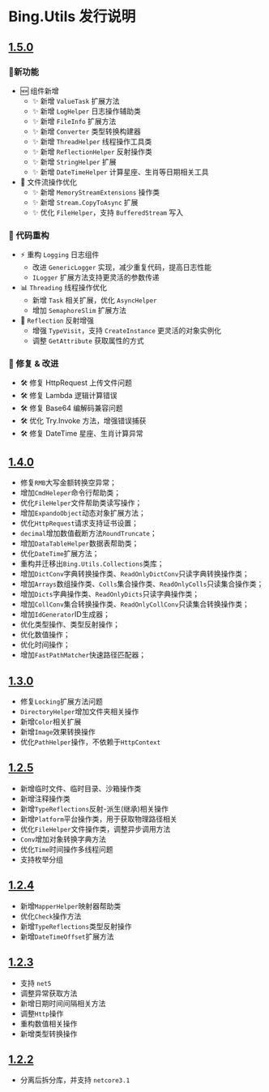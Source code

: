 # Bing.Utils 发行说明

## [1.5.0](https://www.nuget.org/packages/Bing.Utils/1.5.0)

### 🚀新功能
- 🆕 组件新增
    - ✨ 新增 `ValueTask` 扩展方法
    - ✨ 新增 `LogHelper` 日志操作辅助类
    - ✨ 新增 `FileInfo` 扩展方法
    - ✨ 新增 `Converter` 类型转换构建器
    - ✨ 新增 `ThreadHelper` 线程操作工具类
    - ✨ 新增 `ReflectionHelper` 反射操作类
    - ✨ 新增 `StringHelper` 扩展
    - ✨ 新增 `DateTimeHelper` 计算星座、生肖等日期相关工具
- 📂 文件流操作优化
    - ✨ 新增 `MemoryStreamExtensions` 操作类
    - ✨ 新增 `Stream.CopyToAsync` 扩展
    - ✨ 优化 `FileHelper`，支持 `BufferedStream` 写入

### 🎨 代码重构
- ⚡ 重构 `Logging` 日志组件
    - 改进 `GenericLogger` 实现，减少重复代码，提高日志性能
    - `ILogger` 扩展方法支持更灵活的参数传递
- 📊 `Threading` 线程操作优化
    - 新增 `Task` 相关扩展，优化 `AsyncHelper`
    - 增加 `SemaphoreSlim` 扩展方法
- 📑 `Reflection` 反射增强
    - 增强 `TypeVisit`，支持 `CreateInstance` 更灵活的对象实例化
    - 调整 `GetAttribute` 获取属性的方式

### 🔨 修复 & 改进
- 🛠 修复 HttpRequest 上传文件问题
- 🛠 修复 Lambda 逻辑计算错误
- 🛠 修复 Base64 编解码兼容问题
- 🛠 优化 Try.Invoke 方法，增强错误捕获
- 🛠 修复 DateTime 星座、生肖计算异常

## [1.4.0](https://www.nuget.org/packages/Bing.Utils/1.4.0)

- 修复`RMB`大写金额转换空异常；
- 增加`CmdHeleper`命令行帮助类；
- 优化`FileHelper`文件帮助类读写操作；
- 增加`ExpandoObject`动态对象扩展方法；
- 优化`HttpRequest`请求支持证书设置；
- `decimal`增加数值截断方法`RoundTruncate`；
- 增加`DataTableHelper`数据表帮助类；
- 优化`DateTime`扩展方法；
- 重构并迁移出`Bing.Utils.Collections`类库；
- 增加`DictConv`字典转换操作类、`ReadOnlyDictConv`只读字典转换操作类；
- 增加`Arrays`数组操作类、`Colls`集合操作类、`ReadOnlyColls`只读集合操作类；
- 增加`Dicts`字典操作类、`ReadOnlyDicts`只读字典操作类；
- 增加`CollConv`集合转换操作类、`ReadOnlyCollConv`只读集合转换操作类；
- 增加`IdGenerator`ID生成器；
- 优化类型操作、类型反射操作；
- 优化数值操作；
- 优化时间操作；
- 增加`FastPathMatcher`快速路径匹配器；

## [1.3.0](https://www.nuget.org/packages/Bing.Utils/1.3.0)

- 修复`Locking`扩展方法问题
- `DirectoryHelper`增加文件夹相关操作
- 新增`Color`相关扩展
- 新增`Image`效果转换操作
- 优化`PathHelper`操作，不依赖于`HttpContext`

## [1.2.5](https://www.nuget.org/packages/Bing.Utils/1.2.5)

- 新增临时文件、临时目录、沙箱操作类
- 新增注释操作类
- 新增`TypeReflections`反射-派生(继承)相关操作
- 新增`Platform`平台操作类，用于获取物理路径相关
- 优化`FileHelper`文件操作类，调整异步调用方法
- `Conv`增加对象转换字典方法
- 优化`Time`时间操作多线程问题
- 支持枚举分组

## [1.2.4](https://www.nuget.org/packages/Bing.Utils/1.2.4)

- 新增`MapperHelper`映射器帮助类
- 优化`Check`操作方法
- 新增`TypeReflections`类型反射操作
- 新增`DateTimeOffset`扩展方法

## [1.2.3](https://www.nuget.org/packages/Bing.Utils/1.2.3)

- 支持 `net5`
- 调整异常获取方法
- 新增日期时间间隔相关方法
- 调整`Http`操作
- 重构数值相关操作
- 新增类型转换操作

## [1.2.2](https://www.nuget.org/packages/Bing.Utils/1.2.2)

- 分离后拆分库，并支持 `netcore3.1`